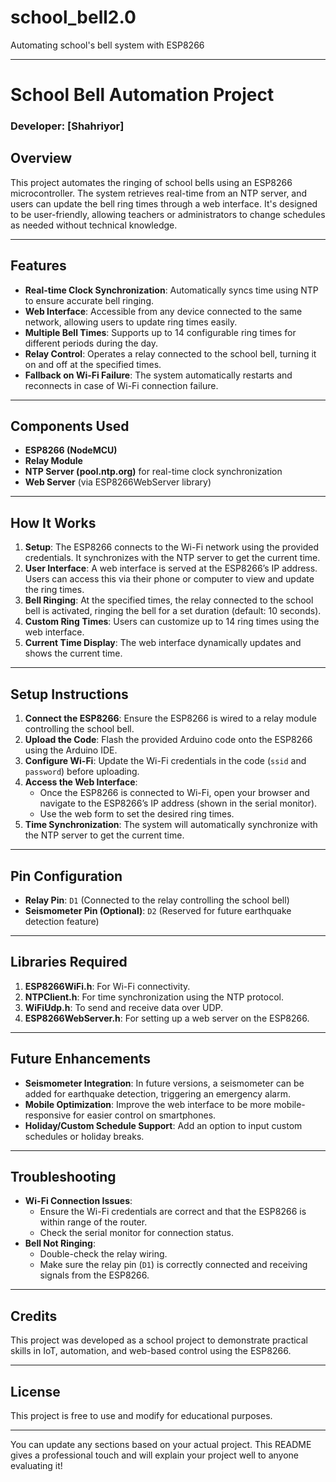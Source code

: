 # school_bell2.0
Automating school's bell system with ESP8266


---

# **School Bell Automation Project**

### Developer: [Shahriyor]

## **Overview**

This project automates the ringing of school bells using an ESP8266 microcontroller. The system retrieves real-time from an NTP server, and users can update the bell ring times through a web interface. It's designed to be user-friendly, allowing teachers or administrators to change schedules as needed without technical knowledge.

---

## **Features**
- **Real-time Clock Synchronization**: Automatically syncs time using NTP to ensure accurate bell ringing.
- **Web Interface**: Accessible from any device connected to the same network, allowing users to update ring times easily.
- **Multiple Bell Times**: Supports up to 14 configurable ring times for different periods during the day.
- **Relay Control**: Operates a relay connected to the school bell, turning it on and off at the specified times.
- **Fallback on Wi-Fi Failure**: The system automatically restarts and reconnects in case of Wi-Fi connection failure.

---

## **Components Used**
- **ESP8266 (NodeMCU)**
- **Relay Module**
- **NTP Server (pool.ntp.org)** for real-time clock synchronization
- **Web Server** (via ESP8266WebServer library)

---

## **How It Works**
1. **Setup**: The ESP8266 connects to the Wi-Fi network using the provided credentials. It synchronizes with the NTP server to get the current time.
2. **User Interface**: A web interface is served at the ESP8266’s IP address. Users can access this via their phone or computer to view and update the ring times.
3. **Bell Ringing**: At the specified times, the relay connected to the school bell is activated, ringing the bell for a set duration (default: 10 seconds).
4. **Custom Ring Times**: Users can customize up to 14 ring times using the web interface.
5. **Current Time Display**: The web interface dynamically updates and shows the current time.

---

## **Setup Instructions**
1. **Connect the ESP8266**: Ensure the ESP8266 is wired to a relay module controlling the school bell.
2. **Upload the Code**: Flash the provided Arduino code onto the ESP8266 using the Arduino IDE.
3. **Configure Wi-Fi**: Update the Wi-Fi credentials in the code (`ssid` and `password`) before uploading.
4. **Access the Web Interface**:
   - Once the ESP8266 is connected to Wi-Fi, open your browser and navigate to the ESP8266’s IP address (shown in the serial monitor).
   - Use the web form to set the desired ring times.
5. **Time Synchronization**: The system will automatically synchronize with the NTP server to get the current time.

---

## **Pin Configuration**
- **Relay Pin**: `D1` (Connected to the relay controlling the school bell)
- **Seismometer Pin (Optional)**: `D2` (Reserved for future earthquake detection feature)

---

## **Libraries Required**
1. **ESP8266WiFi.h**: For Wi-Fi connectivity.
2. **NTPClient.h**: For time synchronization using the NTP protocol.
3. **WiFiUdp.h**: To send and receive data over UDP.
4. **ESP8266WebServer.h**: For setting up a web server on the ESP8266.

---

## **Future Enhancements**
- **Seismometer Integration**: In future versions, a seismometer can be added for earthquake detection, triggering an emergency alarm.
- **Mobile Optimization**: Improve the web interface to be more mobile-responsive for easier control on smartphones.
- **Holiday/Custom Schedule Support**: Add an option to input custom schedules or holiday breaks.

---

## **Troubleshooting**
- **Wi-Fi Connection Issues**:
  - Ensure the Wi-Fi credentials are correct and that the ESP8266 is within range of the router.
  - Check the serial monitor for connection status.
- **Bell Not Ringing**:
  - Double-check the relay wiring.
  - Make sure the relay pin (`D1`) is correctly connected and receiving signals from the ESP8266.

---

## **Credits**
This project was developed as a school project to demonstrate practical skills in IoT, automation, and web-based control using the ESP8266.

---

## **License**
This project is free to use and modify for educational purposes.

---

You can update any sections based on your actual project. This README gives a professional touch and will explain your project well to anyone evaluating it!
